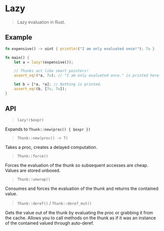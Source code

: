 # Lazy

> Lazy evaluation in Rust.

## Example

```rust
fn expensive() -> uint { println!("I am only evaluated once!"); 7u }

fn main() {
    let a = lazy!(expensive());

    // Thunks act like smart pointers!
    assert_eq!(*a, 7u); // "I am only evaluated once." is printed here

    let b = [*a, *a]; // Nothing is printed.
    assert_eq!(b, [7u, 7u]);
}
```

## API

> `lazy!($expr)`

Expands to `Thunk::new(proc() { $expr })`

> `Thunk::new(proc() -> T)`

Takes a proc, creates a delayed computation.

> `Thunk::force()`

Forces the evaluation of the thunk so subsequent accesses are cheap. Values are
stored unboxed.

> `Thunk::unwrap()`

Consumes and forces the evaluation of the thunk and returns the contained
value.

> `Thunk::deref()` / `Thunk::deref_mut()`

Gets the value out of the thunk by evaluating the proc or grabbing it
from the cache. Allows you to call methods on the thunk as if it was
an instance of the contained valued through auto-deref.

